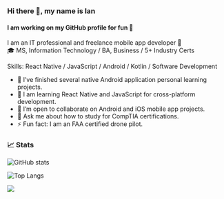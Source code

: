 ### Hi there 👋, my name is Ian
#### I am working on my GitHub profile for fun 🚀
I am an IT professional and freelance mobile app developer 📱  
🎓 MS, Information Technology / BA, Business / 5+ Industry Certs

Skills: React Native / JavaScript / Android / Kotlin / Software Development

- 🔭 I’ve finished several native Android application personal learning projects. 
- 🌱 I am learning React Native and JavaScript for cross-platform development.
- 👯 I’m open to collaborate on Android and iOS mobile app projects.
- 💬 Ask me about how to study for CompTIA certifications. 
- ⚡ Fun fact: I am an FAA certified drone pilot.

### 📈 Stats

  ![GitHub stats](https://github-readme-stats.vercel.app/api?username=theianmay&count_private=true&show_icons=true&theme=transparent&hide_rank=false)
  
  ![Top Langs](https://github-readme-stats.vercel.app/api/top-langs/?username=theianmay)
  
  ![](https://komarev.com/ghpvc/?username=theianmay&style=for-the-badge&color=blue)
  

<!---
theianmay/theianmay is a ✨ special ✨ repository because its `README.md` (this file) appears on your GitHub profile.
You can click the Preview link to take a look at your changes.
--->
